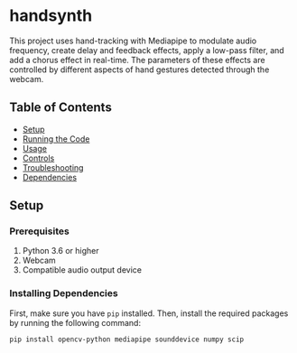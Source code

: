 # handsynth

This project uses hand-tracking with Mediapipe to modulate audio frequency, create delay and feedback effects, apply a low-pass filter, and add a chorus effect in real-time. The parameters of these effects are controlled by different aspects of hand gestures detected through the webcam.

## Table of Contents

- [Setup](#setup)
- [Running the Code](#running-the-code)
- [Usage](#usage)
- [Controls](#controls)
- [Troubleshooting](#troubleshooting)
- [Dependencies](#dependencies)

## Setup

### Prerequisites

1. Python 3.6 or higher
2. Webcam
3. Compatible audio output device

### Installing Dependencies

First, make sure you have `pip` installed. Then, install the required packages by running the following command:

```bash
pip install opencv-python mediapipe sounddevice numpy scip